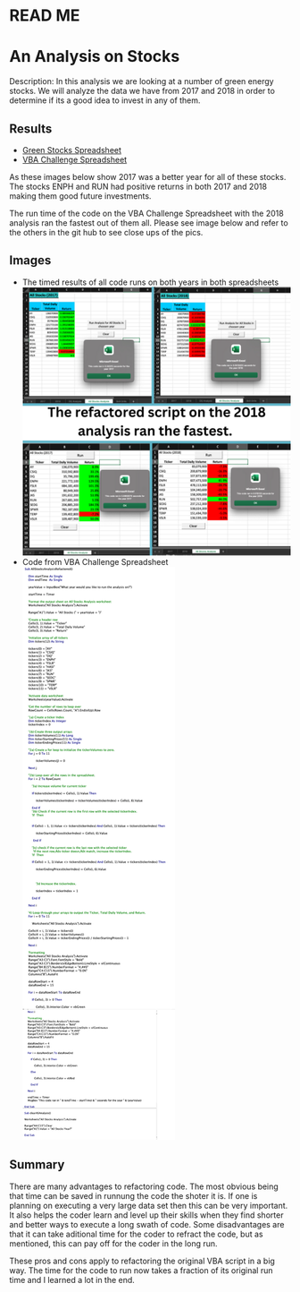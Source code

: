 # READ ME
# An Analysis on Stocks

Description: In this analysis we are looking at a number of green energy stocks. We will analyze the data we have from 2017 and 2018 in order to determine if its a good idea to invest in any of them.   

## Results
- [Green Stocks Spreadsheet](green_stocks.xlsm)
- [VBA Challenge Spreadsheet](VBA_Challenge.xlsm)


As these images below show 2017 was a better year for all of these stocks. The stocks ENPH and RUN had positive returns in both 2017 and 2018 making them good future investments. 

The run time of the code on the VBA Challenge Spreadsheet with the 2018 analysis ran the fastest out of them all. Please see image below and refer to the others in the git hub to see close ups of the pics. 


## Images
- The timed results of all code runs on both years in both spreadsheets 
![Results](Results.png)
- Code from VBA Challenge Spreadsheet
![Code](code.png)

## Summary

There are many advantages to refactoring code. The most obvious being that time can be saved in runnung the code the shoter it is. If one is planning on executing a very large data set then this can be very important. It also helps the coder learn and level up their skills when they find shorter and better ways to execute a long swath of code. Some disadvantages are that it can take aditional time for the coder to refract the code, but as mentioned, this can pay off for the coder in the long run. 

These pros and cons apply to refactoring the original VBA script in a big way. The time for the code to run now takes a fraction of its original run time and I learned a lot in the end. 
